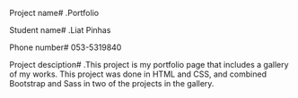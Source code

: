 Project name#
.Portfolio

Student name#
.Liat Pinhas

Phone number#
053-5319840

Project desciption#
.This project is my portfolio page that includes a gallery of my works.
This project was done in HTML and CSS, and combined Bootstrap and Sass in two of the projects in the gallery.
